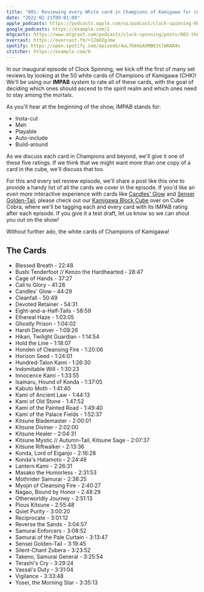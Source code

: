 ```yaml
---
title: "001: Reviewing every White card in Champions of Kamigawa for cube"
date: "2022-02-21T09:01:00"
apple_podcasts: https://podcasts.apple.com/us/podcast/clock-spinning-001-the-white-cards-of-champions-of-kamigawa/id1611106302?i=1000551836464
google_podcasts: https://example.com/2
mtgcasts: https://www.mtgcast.com/podcasts/clock-spinning/posts/001-the-white-cards-of-champions-of-kamigawa-6417cdd405
overcast: https://overcast.fm/+1JmDZgJmw
spotify: https://open.spotify.com/episode/4wL768kbAXMB63tlWRAR4v
stitcher: https://example.com/6
---
```


In our inaugural episode of Clock Spinning, we kick off the first of many set reviews by looking at the 50 white cards of Champions of Kamigawa (CHK)! We'll be using our **IMPAB** system to rate all of these cards, with the goal of deciding which ones should ascend to the spirit realm and which ones need to stay among the mortals.

As you'll hear at the beginning of the show, IMPAB stands for:

- Insta-cut
- Meh
- Playable
- Auto-include
- Build-around

As we discuss each card in Champions and beyond, we'll give it one of these five ratings. If we think that we might want more than one copy of a card in the cube, we'll discuss that too.

For this and every set review episode, we'll share a post like this one to provide a handy list of all the cards we cover in the episode. If you'd like an *even more* interactive experience with cards like [Candles' Glow](https://scryfall.com/card/chk/5/candles-glow)  and [Sensei Golden-Tail](https://scryfall.com/card/chk/44/sensei-golden-tail), please check out our [Kamigawa Block Cube](https://cubecobra.com/cube/overview/clock-spinning-chk) over on Cube Cobra, where we'll be tagging each and every card with its IMPAB rating after each episode. If you give it a test draft, let us know so we can shout you out on the show!

Without further ado, the white cards of Champions of Kamigawa!

## The Cards

- Blessed Breath - 22:48
- Bushi Tenderfoot // Kenzo the Hardhearted - 28:47
- Cage of Hands - 37:27
- Call to Glory - 41:28
- Candles' Glow - 44:29
- Cleanfall - 50:49
- Devoted Retainer - 54:31
- Eight-and-a-Half-Tails - 58:59
- Ethereal Haze - 1:03:05
- Ghostly Prison - 1:04:02
- Harsh Deceiver - 1:09:26
- Hikari, Twilight Guardian - 1:14:54
- Hold the Line - 1:18:07
- Honden of Cleansing Fire - 1:20:06
- Horizon Seed - 1:24:01
- Hundred-Talon Kami - 1:26:30
- Indomitable Will - 1:30:23
- Innocence Kami - 1:33:55
- Isamaru, Hound of Konda - 1:37:05
- Kabuto Moth - 1:41:40
- Kami of Ancient Law - 1:44:13
- Kami of Old Stone - 1:47:52
- Kami of the Painted Road - 1:49:40
- Kami of the Palace Fields - 1:52:37
- Kitsune Blademaster - 2:00:01
- Kitsune Diviner - 2:02:00
- Kitsune Healer - 2:04:31
- Kitsune Mystic // Autumn-Tail, Kitsune Sage - 2:07:37
- Kitsune Riftwalker - 2:13:36
- Konda, Lord of Eiganjo - 2:16:28
- Konda's Hatamoto - 2:24:48
- Lantern Kami - 2:26:31
- Masako the Humorless - 2:31:53
- Mothrider Samurai - 2:38:25
- Myojin of Cleansing Fire - 2:40:27
- Nagao, Bound by Honor - 2:48:29
- Otherworldly Journey - 2:51:13
- Pious Kitsune - 2:55:48
- Quiet Purity - 3:00:20
- Reciprocate - 3:01:12
- Reverse the Sands - 3:04:57
- Samurai Enforcers - 3:08:52
- Samurai of the Pale Curtain - 3:13:47
- Sensei Golden-Tail - 3:19:45
- Silent-Chant Zubera - 3:23:52
- Takeno, Samurai General - 3:25:54
- Terashi's Cry - 3:29:24
- Vassal's Duty - 3:31:04
- Vigilance - 3:33:48
- Yosei, the Morning Star - 3:35:13